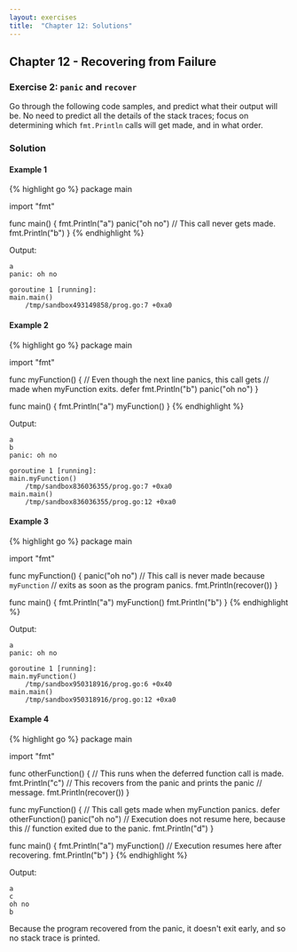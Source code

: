 ```yaml
---
layout: exercises
title:  "Chapter 12: Solutions"
---
```


## Chapter 12 - Recovering from Failure

### Exercise 2: `panic` and `recover`

Go through the following code samples, and predict what their output will be. No need to predict all the details of the stack traces; focus on determining which `fmt.Println` calls will get made, and in what order.

### Solution

#### Example 1

{% highlight go %}
package main

import "fmt"

func main() {
	fmt.Println("a")
	panic("oh no")
	// This call never gets made.
	fmt.Println("b")
}
{% endhighlight %}

Output:

``` text
a
panic: oh no

goroutine 1 [running]:
main.main()
	/tmp/sandbox493149858/prog.go:7 +0xa0
```

#### Example 2

{% highlight go %}
package main

import "fmt"

func myFunction() {
	// Even though the next line panics, this call gets
	// made when myFunction exits.
	defer fmt.Println("b")
	panic("oh no")
}

func main() {
	fmt.Println("a")
	myFunction()
}
{% endhighlight %}

Output:

``` text
a
b
panic: oh no

goroutine 1 [running]:
main.myFunction()
	/tmp/sandbox836036355/prog.go:7 +0xa0
main.main()
	/tmp/sandbox836036355/prog.go:12 +0xa0
```

#### Example 3

{% highlight go %}
package main

import "fmt"

func myFunction() {
	panic("oh no")
	// This call is never made because `myFunction`
	// exits as soon as the program panics.
	fmt.Println(recover())
}

func main() {
	fmt.Println("a")
	myFunction()
	fmt.Println("b")
}
{% endhighlight %}



Output:

``` text
a
panic: oh no

goroutine 1 [running]:
main.myFunction()
	/tmp/sandbox950318916/prog.go:6 +0x40
main.main()
	/tmp/sandbox950318916/prog.go:12 +0xa0
```

#### Example 4

{% highlight go %}
package main

import "fmt"

func otherFunction() {
	// This runs when the deferred function call is made.
	fmt.Println("c")
	// This recovers from the panic and prints the panic
	// message.
	fmt.Println(recover())
}

func myFunction() {
	// This call gets made when myFunction panics.
	defer otherFunction()
	panic("oh no")
	// Execution does not resume here, because this
	// function exited due to the panic.
	fmt.Println("d")
}

func main() {
	fmt.Println("a")
	myFunction()
	// Execution resumes here after recovering.
	fmt.Println("b")
}
{% endhighlight %}

Output:

``` text
a
c
oh no
b
```

Because the program recovered from the panic, it doesn't exit early, and so no stack trace is printed.
